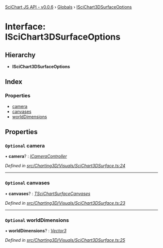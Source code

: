 [SciChart JS API - v0.0.6](../README.md) › [Globals](../globals.md) › [ISciChart3DSurfaceOptions](iscichart3dsurfaceoptions.md)

# Interface: ISciChart3DSurfaceOptions

## Hierarchy

* **ISciChart3DSurfaceOptions**

## Index

### Properties

* [camera](iscichart3dsurfaceoptions.md#optional-camera)
* [canvases](iscichart3dsurfaceoptions.md#optional-canvases)
* [worldDimensions](iscichart3dsurfaceoptions.md#optional-worlddimensions)

## Properties

### `Optional` camera

• **camera**? : *[ICameraController](icameracontroller.md)*

*Defined in [src/Charting3D/Visuals/SciChart3DSurface.ts:24](https://github.com/ABTSoftware/SciChart.Dev/blob/f6fba97af2/Web/src/SciChart/src/Charting3D/Visuals/SciChart3DSurface.ts#L24)*

___

### `Optional` canvases

• **canvases**? : *[TSciChartSurfaceCanvases](../globals.md#tscichartsurfacecanvases)*

*Defined in [src/Charting3D/Visuals/SciChart3DSurface.ts:23](https://github.com/ABTSoftware/SciChart.Dev/blob/f6fba97af2/Web/src/SciChart/src/Charting3D/Visuals/SciChart3DSurface.ts#L23)*

___

### `Optional` worldDimensions

• **worldDimensions**? : *[Vector3](../classes/vector3.md)*

*Defined in [src/Charting3D/Visuals/SciChart3DSurface.ts:25](https://github.com/ABTSoftware/SciChart.Dev/blob/f6fba97af2/Web/src/SciChart/src/Charting3D/Visuals/SciChart3DSurface.ts#L25)*
